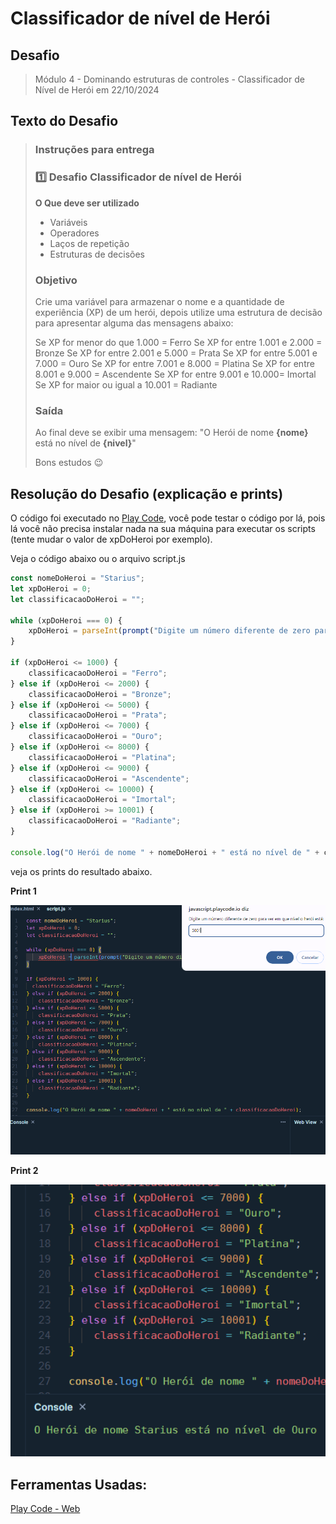 ﻿# **Classificador de nível de Herói**

## **Desafio**

> Módulo 4 - Dominando estruturas de controles - Classificador de Nível de Herói em 22/10/2024

## **Texto do Desafio**

> ### **Instruções para entrega**
> 
> ### 1️⃣ Desafio Classificador de nível de Herói
> 
> **O Que deve ser utilizado**
> 
> - Variáveis
> - Operadores
> - Laços de repetição
> - Estruturas de decisões
> 
> ### Objetivo
> 
> Crie uma variável para armazenar o nome e a quantidade de experiência (XP) de um herói, depois utilize uma estrutura de decisão para apresentar alguma das mensagens abaixo:
> 
> Se XP for menor do que 1.000 = Ferro
Se XP for entre 1.001 e 2.000 = Bronze
Se XP for entre 2.001 e 5.000 = Prata
Se XP for entre 5.001 e 7.000 = Ouro
Se XP for entre 7.001 e 8.000 = Platina
Se XP for entre 8.001 e 9.000 = Ascendente
Se XP for entre 9.001 e 10.000= Imortal
Se XP for maior ou igual a 10.001 = Radiante
> 
> ### Saída
> 
> Ao final deve se exibir uma mensagem:
"O Herói de nome **{nome}** está no nível de **{nivel}**"
> 
> Bons estudos 😉

## **Resolução do Desafio (explicação e prints)**

O código foi executado no [Play Code](https://playcode.io/new), você pode testar o código por lá, pois lá você não precisa instalar nada na sua máquina para executar os scripts (tente mudar o valor de xpDoHeroi por exemplo).

Veja o código abaixo ou o arquivo script.js

```javascript
const nomeDoHeroi = "Starius";
let xpDoHeroi = 0;
let classificacaoDoHeroi = "";

while (xpDoHeroi === 0) {
    xpDoHeroi = parseInt(prompt("Digite um número diferente de zero para ver em que nível o herói está:"));
}

if (xpDoHeroi <= 1000) {
	classificacaoDoHeroi = "Ferro";
} else if (xpDoHeroi <= 2000) {
    classificacaoDoHeroi = "Bronze";
} else if (xpDoHeroi <= 5000) {
    classificacaoDoHeroi = "Prata";
} else if (xpDoHeroi <= 7000) {
    classificacaoDoHeroi = "Ouro";
} else if (xpDoHeroi <= 8000) {
    classificacaoDoHeroi = "Platina";
} else if (xpDoHeroi <= 9000) {
    classificacaoDoHeroi = "Ascendente";
} else if (xpDoHeroi <= 10000) {
    classificacaoDoHeroi = "Imortal";
} else if (xpDoHeroi >= 10001) {
    classificacaoDoHeroi = "Radiante";
}

console.log("O Herói de nome " + nomeDoHeroi + " está no nível de " + classificacaoDoHeroi);
```

veja os prints do resultado abaixo.

**Print 1**

<div align="center">
    <img src="1.png" alt="print 1" width="800"/>
</div>

**Print 2**

<div align="center">
    <img src="2.png" alt="print 2" width="700"/>
</div>

## **Ferramentas Usadas:**

[Play Code - Web](https://playcode.io/new)
